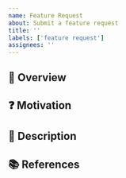 ```yaml
---
name: Feature Request
about: Submit a feature request
title: ''
labels: ['feature request']
assignees: ''
---
```


<!-- Edit issue title -->

## 🌈 Overview

<!-- Write a brief overview of this feature request in a few sentences -->

## ❓ Motivation

<!-- Summarize motivation/background of this feature request. Why should our code examples have this feature? -->

## 🎨 Description

<!-- Describe a detailed description of this feature request -->

## 📚 References

<!-- Put a list of external links related to this issue (if any) -->
